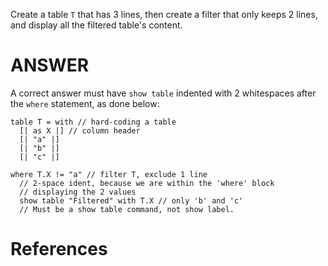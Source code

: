 Create a table `T` that has 3 lines, then create a filter that only keeps 2 lines, and display all the filtered table's content.

# ANSWER

A correct answer must have `show table` indented with 2 whitespaces after the `where` statement, as done below:

```envision
table T = with // hard-coding a table
  [| as X |] // column header
  [| "a" |]
  [| "b" |]
  [| "c" |]

where T.X != "a" // filter T, exclude 1 line
  // 2-space ident, because we are within the 'where' block
  // displaying the 2 values
  show table "Filtered" with T.X // only 'b' and 'c'
  // Must be a show table command, not show label.
```


# References

